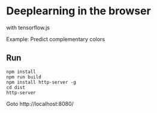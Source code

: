 # Deeplearning in the browser
with tensorflow.js

Example: Predict complementary colors

## Run
`npm install`  
`npm run build`  
`npm install http-server -g`  
`cd dist`  
`http-server`

Goto http://localhost:8080/
